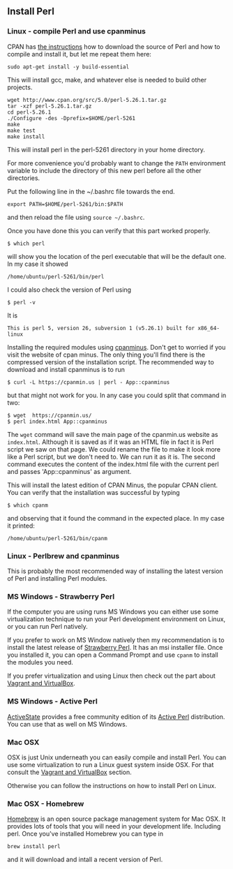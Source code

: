 ## Install Perl

### Linux - compile Perl and use cpanminus

CPAN has [the instructions](https://www.cpan.org/src/README.html) how to download the source of Perl and how to compile and install it,
but let me repeat them here:

```
sudo apt-get install -y build-essential
```

This will install gcc, make, and whatever else is needed to build other projects.


```
wget http://www.cpan.org/src/5.0/perl-5.26.1.tar.gz
tar -xzf perl-5.26.1.tar.gz
cd perl-5.26.1
./Configure -des -Dprefix=$HOME/perl-5261
make
make test
make install
```

This will install perl in the perl-5261 directory in your home directory.

For more convenience you'd probably want to change the `PATH` environment variable to include the directory of this new perl before all the other directories.

Put the following line in the ~/.bashrc file towards the end.

```
export PATH=$HOME/perl-5261/bin:$PATH
```

and then reload the file using `source ~/.bashrc`.

Once you have done this you can verify that this part worked properly.

```
$ which perl
```

will show you the location of the perl executable that will be the default one. In my case it showed

```
/home/ubuntu/perl-5261/bin/perl
```

I could also check the version of Perl using

```
$ perl -v
```

It is

```
This is perl 5, version 26, subversion 1 (v5.26.1) built for x86_64-linux
```



Installing the required modules using [cpanminus](http://cpanmin.us/). Don't get to worried if you visit the website of cpan minus. The only thing you'll find there is the compressed version of the installation script. The recommended way to download and install cpanminus is to run

```
$ curl -L https://cpanmin.us | perl - App::cpanminus
```

but that might not work for you. In any case you could split that command in two:

```
$ wget  https://cpanmin.us/
$ perl index.html App::cpanminus
```

The `wget` command will save the main page of the cpanmin.us website as `index.html`. Although it is saved as if it was an HTML file in fact it is Perl script we saw on that page. We could rename the file to make it look more like a Perl script, but we don't need to. We can run it as it is. The second command executes the content of the index.html file with the current perl and passes 'App::cpanminus' as argument.

This will install the latest edition of CPAN Minus, the popular CPAN client. You can verify that the installation was successful by typing

```
$ which cpanm
```

and observing that it found the command in the expected place. In my case it printed:

```
/home/ubuntu/perl-5261/bin/cpanm
```

### Linux - Perlbrew and cpanminus

This is probably the most recommended way of installing the latest version of Perl and installing Perl modules.

### MS Windows - Strawberry Perl

If the computer you are using runs MS Windows you can either use some virtualization technique to run your Perl development environment on Linux, or you can run Perl natively.

If you prefer to work on MS Window natively then my recommendation is to install the latest release of [Strawberry Perl](http://strawberryperl.com/). It has an msi installer file. Once you installed it, you can open a Command Prompt and use `cpanm` to install the modules you need.

If you prefer virtualization and using Linux then check out the part about [Vagrant and VirtualBox](#vagrant).

### MS Windows - Active Perl

[ActiveState](https://www.activestate.com/) provides a free community edition of its [Active Perl](https://www.activestate.com/activeperl) distribution. You can use that as well on MS Windows.

### Mac OSX

OSX is just Unix underneath you can easily compile and install Perl. You can use some virtualization to run a Linux guest system inside OSX. For that consult the [Vagrant and VirtualBox](#vagrant) section.

Otherwise you can follow the instructions on how to install Perl on Linux.


### Mac OSX - Homebrew

[Homebrew](https://brew.sh/) is an open source package management system for Mac OSX. It provides lots of tools that you will need in your development life. Including perl. Once you've installed Homebrew you can type in

```
brew install perl
```

and it will download and intall a recent version of Perl.

